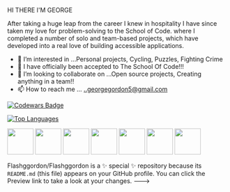 HI THERE I'M GEORGE 

After taking a huge leap from the career I knew in hospitality I have since taken my love for problem-solving to the School of Code. where I completed a number of solo and team-based projects, which have developed into a real love of building accessible applications.


- 👀 I’m interested in ...Personal projects, Cycling, Puzzles, Fighting Crime  
- 🌱 I have officially been accepted to The School Of Code!!! 
- 💞️ I’m looking to collaborate on ...Open source projects, Creating anything in a team!!
- 📫 How to reach me ... ..georgegordon5@gmail.com
  


[![Codewars Badge](https://www.codewars.com/users/Flashggordon/badges/large)](https://www.codewars.com/users/Flashggordon)

[![Top Languages](https://github-readme-stats.vercel.app/api/top-langs/?username=Flashggordon&layout=compact)](https://github.com/anuraghazra/github-readme-stats)


<img src="https://cdn.jsdelivr.net/gh/devicons/devicon/icons/javascript/javascript-plain.svg" width="60" height="60" /> <img src="https://cdn.jsdelivr.net/gh/devicons/devicon/icons/css3/css3-original.svg" width="60" height ="60" /> <img src="https://cdn.jsdelivr.net/gh/devicons/devicon/icons/html5/html5-original.svg" width = "60" height ="60"/> <img src="https://cdn.jsdelivr.net/gh/devicons/devicon/icons/nodejs/nodejs-original.svg" width="60" height="60" />  <img src="https://cdn.jsdelivr.net/gh/devicons/devicon/icons/mysql/mysql-original-wordmark.svg" width = "60" height = "60" /> <img src="https://cdn.jsdelivr.net/gh/devicons/devicon/icons/postgresql/postgresql-original.svg" width="60" height="60"/> <img src="https://cdn.jsdelivr.net/gh/devicons/devicon/icons/vscode/vscode-original.svg" width = "60" height = "60"/>



Flashggordon/Flashggordon is a ✨ special ✨ repository because its `README.md` (this file) appears on your GitHub profile.
You can click the Preview link to take a look at your changes.
--->
